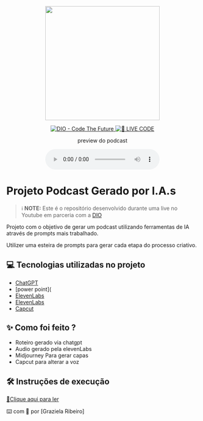 <p align="center">
<img 
    src="https://github.com/grazi1007/Organizando-a-vida-financeira-utilizando-planilhas/blob/49f5fedc78f4ee5886f3592f0766e150f66b6bed/assets/Abertura%20podcast.pptx"
    width="300"
/>
</p>

<p align="center">
<a href="https://dio.me/">
    <img 
        src="https://img.shields.io/badge/DIO-Code_The_Future-28DA77?logo=youtube" 
        alt="DIO - Code The Future">
</a>
<a href="https://dio.me/">
<img 
    src="https://img.shields.io/badge/🔴_LIVE_CODE-FF5E72" 
    alt="🔴 LIVE CODE">
</a>
</p>

<p align="center">
    preview do podcast
</p>

<div align="center">
    <audio src="output/podcast_editado.MP3" controls title="Podcast editado"></audio>
</div>

# Projeto Podcast Gerado por I.A.s


 > ℹ️ **NOTE:** Este é o repositório desenvolvido durante uma live no Youtube em parceria com a [DIO](https://dio.me)

Projeto com o objetivo de gerar um podcast utilizando ferramentas de IA através de prompts mais trabalhado.

Utilizer uma esteira de prompts para gerar cada etapa do processo criativo.

## 💻 Tecnologias utilizadas no projeto

- [ChatGPT](https://chat.openai.com/) 
- [power point](
- [ElevenLabs](https://beta.elevenlabs.io/)
- [ElevenLabs](https://beta.elevenlabs.io/)
- [Capcut](https://www.capcut.com/pt-br/)

## ✨ Como foi feito ?

- Roteiro gerado via chatgpt
- Audio gerado pela elevenLabs
- Midjourney Para gerar capas
- Capcut para alterar a voz

## 🛠️ Instruções de execução

<a href="https://github.com/grazi1007/prompts-recipe-to-create-a-ebook/blob/aae5c4381a36d219a138c6cb9f26f11538ab0b45/.github/output/ebook%20%20a%20jornada%20para-o-Seu-Novo-Eu%20(2).pdf"> 📕Clique aqui para ler</a>

⌨️ com 💜 por [Graziela Ribeiro]
